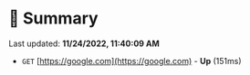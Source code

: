 # 📖 Summary
Last updated: **11/24/2022, 11:40:09 AM**

- `GET` [https://google.com](https://google.com) - **Up** (151ms)
